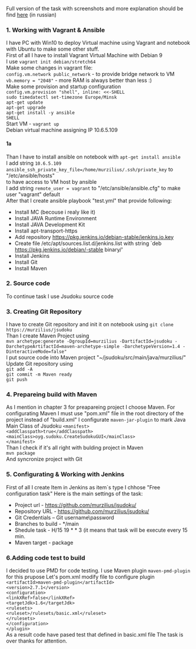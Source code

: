 Full version of the task with screenshots and more explanation should be find [here](https://www.dropbox.com/scl/fi/7fxg1qb4n5nrz263xccdg/Epam-Milestones.docx?dl=0&rlkey=8a53tduhj9bxftalpgvq1pssl)  (in russian) 

### 1. Working with Vagrant & Ansible  
I have PC with Win10 to deploy Virtual machine using Vagrant and notebook with Ubuntu to make some other stuff.  
First of all I have to install Vagrant Virtual Machine with Debian 9  
I use `vagrant init debian/stretch64`  
Make some changes in vagrant file:  
`config.vm.network public_network` - to provide bridge network to VM  
`vb.memory = "2048"` - more RAM is always better than less :)  
Make some provision and startup configuration  
`config.vm.provision "shell", inline: <<-SHELL`  
`sudo timedatectl set-timezone Europe/Minsk`  
`apt-get update`  
`apt-get upgrade`  
`apt-get install -y ansible`  
`SHELL`  
Start VM - `vagrant up`  
Debian virtual machine assigning IP 10.6.5.109  
#### 1a   
Than I have to install ansible on notebook with `apt-get install ansible`  
I add string `10.6.5.109 ansible_ssh_private_key_file=/home/murzilius/.ssh/private_key` to "/etc/ansible/hosts"  
to have access to VM host by ansible  
I add string `remote_user = vagrant` to "/etc/ansible/ansible.cfg" to make user "vagrant" default  
After that I create ansible playbook "test.yml" that provide following:  
* Install MC (becouse i realy like it)  
* Install JAVA Runtime Environment  
* Install JAVA Development Kit  
* Install apt-transport-https  
* Add repository https://pkg.jenkins.io/debian-stable/jenkins.io.key  
* Create file /etc/apt/sources.list.d/jenkins.list with string `deb https://pkg.jenkins.io/debian/-stable binary/'  
* Install Jenkins  
* Install Git  
* Install Maven  
### 2. Source code  
To continue task I use Jsudoku source code 
### 3. Creating Git Repository  
I have to create Git repository and init it on notebook using `git clone https://murzilius/jsudoku`  
Than I create Maven Project using  
`mvn archetype:generate -DgroupId=murzilius -DartifactId=jsudoku -DarchetypeArtifactId=maven-archetype-simple -DarchetypeVersion=1.4 -DinteractiveMode=false"`  
I put source code into Maven project "~/jsudoku/src/main/java/murzilius/"  
Update Git repository using  
`git add -A`  
`git commit -m Maven ready`  
`git push` 
### 4. Prepareing build with Maven
As I mention in chapter 3 for preapareing project I choose Maven.
For configurating Maven I must use "pom.xml" file in the root directory of the project instead of "build.xml"
I configurate `maven-jar-plugin` to mark Java Main Class of Jsudoku
`<manifest>`  
`<addClasspath>true</addClasspath>`  
`<mainClass>oyg.sudoku.CreateSudokuGUI</mainClass>`  
`</manifest>`  
Than I check if it's all right with bulding project in Maven  
`mvn package`  
And syncronize project with Git
### 5. Configurating & Working with Jenkins
First of all I create Item in Jenkins as item\`s type I chhose "Free configuration task"
Here is the main settings of the task:
* Project url - https://github.com/murzilius/jsudoku/  
* Repository URL - https://github.com/murzilius/jsudoku/  
* Git Credentials – Git username\password  
* Branches to build - \*/main  
* Shedule task - H/15 19 * * 3 (it means that task will be execute every 15 min.
* Maven target - package
### 6.Adding code test to build
I decided to use PMD for code testing. I use Maven plugin `maven-pmd-plugin` for this prupose
Let\'s pom.xml modify file to configure plugin  
`<artifactId>maven-pmd-plugin</artifactId>`  
`<version>2.7.1</version>`  
`<configuration>`  
`<linkXRef>false</linkXRef>`  
`<targetJdk>1.6</targetJdk>`  
`<rulesets>`  
`<ruleset>/rulesets/basic.xml</ruleset>`  
`</rulesets>`  
`</configuration>`  
`</plugin>`  
As a result code have pased test that defined in basic.xml file
The task is over thanks for attention.













